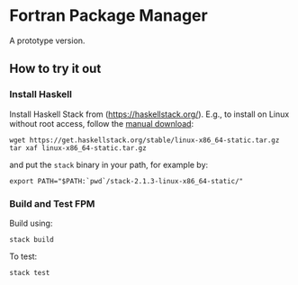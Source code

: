 # Fortran Package Manager

A prototype version.

## How to try it out

### Install Haskell

Install Haskell Stack from (https://haskellstack.org/). E.g., to install on
Linux without root access, follow the [manual download](https://docs.haskellstack.org/en/stable/install_and_upgrade/#manual-download_2):
```
wget https://get.haskellstack.org/stable/linux-x86_64-static.tar.gz
tar xaf linux-x86_64-static.tar.gz
```
and put the `stack` binary in your path, for example by:
```
export PATH="$PATH:`pwd`/stack-2.1.3-linux-x86_64-static/"
```

### Build and Test FPM

Build using:
```
stack build
```
To test:
```
stack test
```
